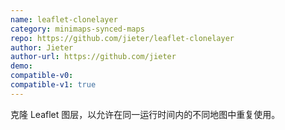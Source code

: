 ```yaml
---
name: leaflet-clonelayer
category: minimaps-synced-maps
repo: https://github.com/jieter/leaflet-clonelayer
author: Jieter
author-url: https://github.com/jieter
demo: 
compatible-v0:
compatible-v1: true
---
```


克隆 Leaflet 图层，以允许在同一运行时间内的不同地图中重复使用。
